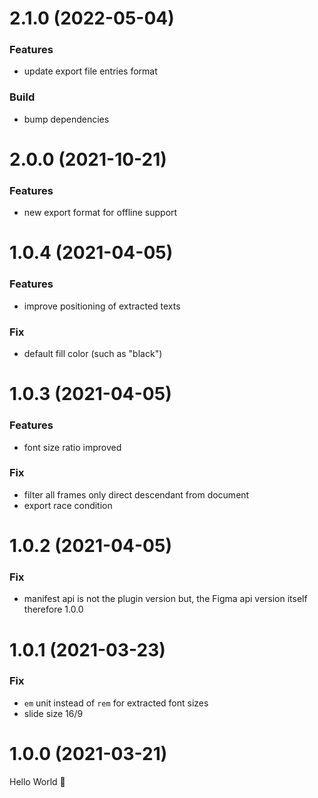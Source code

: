 # 2.1.0 (2022-05-04)

### Features

- update export file entries format

### Build

- bump dependencies

# 2.0.0 (2021-10-21)

### Features

- new export format for offline support

# 1.0.4 (2021-04-05)

### Features

- improve positioning of extracted texts

### Fix

- default fill color (such as "black")

# 1.0.3 (2021-04-05)

### Features

- font size ratio improved

### Fix

- filter all frames only direct descendant from document
- export race condition

# 1.0.2 (2021-04-05)

### Fix

- manifest api is not the plugin version but, the Figma api version itself therefore 1.0.0

# 1.0.1 (2021-03-23)

### Fix

- `em` unit instead of `rem` for extracted font sizes
- slide size 16/9

# 1.0.0 (2021-03-21)

Hello World 👋
